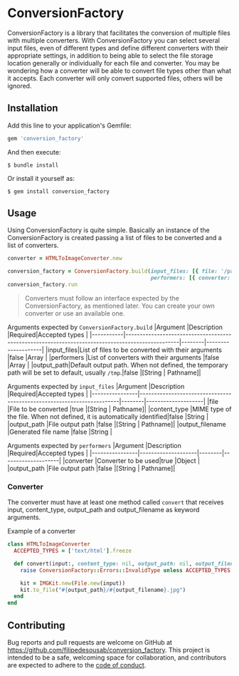 # ConversionFactory

ConversionFactory is a library that facilitates the conversion of multiple files with multiple converters.
With ConversionFactory you can select several input files, even of different types and define different converters with their appropriate settings, in addition to being able to select the file storage location generally or individually for each file and converter.
You may be wondering how a converter will be able to convert file types other than what it accepts. Each converter will only convert supported files, others will be ignored.

## Installation

Add this line to your application's Gemfile:

```ruby
gem 'conversion_factory'
```

And then execute:

    $ bundle install

Or install it yourself as:

    $ gem install conversion_factory

## Usage

Using ConversionFactory is quite simple. Basically an instance of the ConversionFactory is created passing a list of files to be converted and a list of converters.

```ruby
converter = HTMLToImageConverter.new

conversion_factory = ConversionFactory.build(input_files: [{ file: '/path/to/file' }],
                                             performers: [{ converter: converter }])
conversion_factory.run
```
> Converters must follow an interface expected by the ConversionFactory, as mentioned later. You can create your own converter or use an available one.

Arguments expected by `ConversionFactory.build`
|Argument   |Description                                                                                      |Required|Accepted types      |
|-----------|-------------------------------------------------------------------------------------------------|--------|--------------------|
|input_files|List of files to be converted with their arguments                                               |false   |Array               |
|performers |List of converters with their arguments                                                          |false   |Array               |
|output_path|Default output path. When not defined, the temporary path will be set to default, usually `/tmp`.|false   |[String \| Pathname]|

Arguments expected by `input_files`
|Argument        |Description                                                            |Required|Accepted types      |
|----------------|-----------------------------------------------------------------------|--------|--------------------|
|file            |File to be converted                                                   |true    |[String \| Pathname]|
|content_type    |MIME type of the file. When not defined, it is automatically identified|false   |String              |
|output_path     |File output path                                                       |false   |[String \| Pathname]|
|output_filename |Generated file name                                                    |false   |String              |

Arguments expected by `performers`
|Argument        |Description         |Required|Accepted types      |
|----------------|--------------------|--------|--------------------|
|converter       |Converter to be used|true    |Object              |
|output_path     |File output path    |false   |[String \| Pathname]|

### Converter

The converter must have at least one method called `convert` that receives input, content_type, output_path and output_filename as keyword arguments.

Example of a converter

```ruby
class HTMLToImageConverter
  ACCEPTED_TYPES = ['text/html'].freeze

  def convert(input:, content_type: nil, output_path: nil, output_filename: nil)
    raise ConversionFactory::Errors::InvalidType unless ACCEPTED_TYPES.include?(content_type)

    kit = IMGKit.new(File.new(input))
    kit.to_file("#{output_path}/#{output_filename}.jpg")
  end
end
```
## Contributing

Bug reports and pull requests are welcome on GitHub at https://github.com/filipedesousab/conversion_factory. This project is intended to be a safe, welcoming space for collaboration, and contributors are expected to adhere to the [code of conduct](https://github.com/filipedesousab/conversion_factory/blob/main/CODE_OF_CONDUCT.md).
